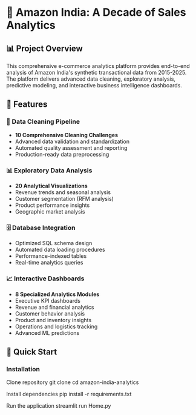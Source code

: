 # 🛒 Amazon India: A Decade of Sales Analytics

## 📊 Project Overview

This comprehensive e-commerce analytics platform provides end-to-end analysis of Amazon India's synthetic transactional data from 2015-2025. The platform delivers advanced data cleaning, exploratory analysis, predictive modeling, and interactive business intelligence dashboards.

## 🎯 Features

### 🧹 Data Cleaning Pipeline
- **10 Comprehensive Cleaning Challenges**
- Advanced data validation and standardization
- Automated quality assessment and reporting
- Production-ready data preprocessing

### 📊 Exploratory Data Analysis  
- **20 Analytical Visualizations**
- Revenue trends and seasonal analysis
- Customer segmentation (RFM analysis)
- Product performance insights
- Geographic market analysis

### 🗄️ Database Integration
- Optimized SQL schema design
- Automated data loading procedures
- Performance-indexed tables
- Real-time analytics queries

### 📈 Interactive Dashboards
- **8 Specialized Analytics Modules**
- Executive KPI dashboards
- Revenue and financial analytics
- Customer behavior analysis
- Product and inventory insights
- Operations and logistics tracking
- Advanced ML predictions

## 🚀 Quick Start

### Installation
Clone repository
git clone <repository-url>
cd amazon-india-analytics

Install dependencies
pip install -r requirements.txt

Run the application
streamlit run Home.py